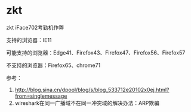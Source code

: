 # zkt
zkt iFace702考勤机作弊

支持的浏览器：IE11

可能支持的浏览器：Edge41、Firefox43、Firefox47、Firefox56、Firefox57

不支持的浏览器：Firefox65、chrome71

参考：
1. http://blog.sina.cn/dpool/blog/s/blog_533712e20102x0ej.html?from=singlemessage
2. wireshark在同一广播域不在同一冲突域的解决办法：ARP欺骗

